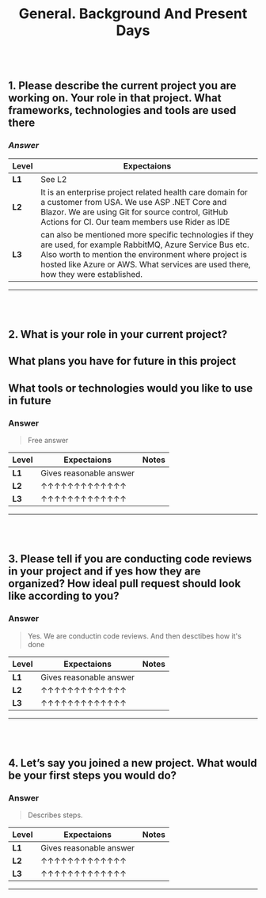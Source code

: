 <h1 align="center"> General. Background And Present Days</h1>

<br/><br/>

## 1. Please describe the current project you are working on. Your role in that project. What frameworks, technologies and tools are used there
### *Answer*
| **Level** | **Expectaions** |
|-----------|-------------|
| **L1**    | See L2      |
| **L2**    | It is an enterprise project related health care domain for a customer from USA. We use ASP .NET Core and Blazor. We are using Git for source control, GitHub Actions for CI. Our team members use Rider as IDE            |
| **L3**    | can also be mentioned more specific technologies if they are used, for example RabbitMQ, Azure Service Bus etc. Also worth to mention the environment where project is hosted like Azure or AWS. What services are used there, how they were established.        |
---
<br/><br/>

## 2. What is your role in your current project? 
## What plans you have for future in this project
## What tools or technologies would you like to use in future
### Answer
> Free answer

| **Level** | **Expectaions**             | **Notes**       |
|-----------|-----------------------------|-----------------|
| **L1**    | Gives reasonable answer     |                 |
| **L2**    | ↑↑↑↑↑↑↑↑↑↑↑↑↑               |                 |
| **L3**    | ↑↑↑↑↑↑↑↑↑↑↑↑↑               |                 |
---
<br/><br/>

## 3. Please tell if you are conducting code reviews in your project and if yes how they are organized? How ideal pull request should look like according to you?
### Answer
>Yes. We are conductin code reviews. And then desctibes how it's done

| **Level** | **Expectaions**             | **Notes**       |
|-----------|-----------------------------|-----------------|
| **L1**    | Gives reasonable answer     |                 |
| **L2**    | ↑↑↑↑↑↑↑↑↑↑↑↑↑               |                 |
| **L3**    | ↑↑↑↑↑↑↑↑↑↑↑↑↑               |                 |
---
<br/><br/>

## 4. Let’s say you joined a new project. What would be your first steps you would do?   
### Answer
>Describes steps.

| **Level** | **Expectaions**             | **Notes**       |
|-----------|-----------------------------|-----------------|
| **L1**    | Gives reasonable answer     |                 |
| **L2**    | ↑↑↑↑↑↑↑↑↑↑↑↑↑               |                 |
| **L3**    | ↑↑↑↑↑↑↑↑↑↑↑↑↑               |                 |
---
<br/><br/>